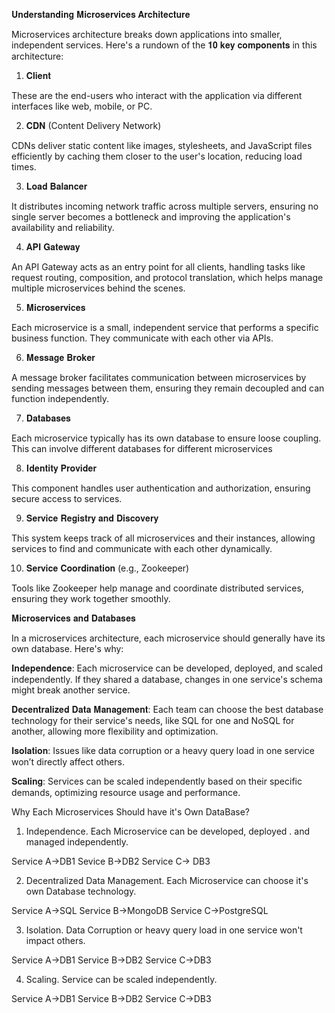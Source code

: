 𝐔𝐧𝐝𝐞𝐫𝐬𝐭𝐚𝐧𝐝𝐢𝐧𝐠 𝐌𝐢𝐜𝐫𝐨𝐬𝐞𝐫𝐯𝐢𝐜𝐞𝐬 𝐀𝐫𝐜𝐡𝐢𝐭𝐞𝐜𝐭𝐮𝐫𝐞

Microservices architecture breaks down applications into smaller, independent services. Here's a rundown of the 𝟏𝟎 𝐤𝐞𝐲 𝐜𝐨𝐦𝐩𝐨𝐧𝐞𝐧𝐭𝐬 in this architecture:

1. 𝐂𝐥𝐢𝐞𝐧𝐭

These are the end-users who interact with the application via different interfaces like web, mobile, or PC.

2. 𝐂𝐃𝐍 (Content Delivery Network)

CDNs deliver static content like images, stylesheets, and JavaScript files efficiently by caching them closer to the user's location, reducing load times.

3. 𝐋𝐨𝐚𝐝 𝐁𝐚𝐥𝐚𝐧𝐜𝐞𝐫

It distributes incoming network traffic across multiple servers, ensuring no single server becomes a bottleneck and improving the application's availability and reliability.

4. 𝐀𝐏𝐈 𝐆𝐚𝐭𝐞𝐰𝐚𝐲

An API Gateway acts as an entry point for all clients, handling tasks like request routing, composition, and protocol translation, which helps manage multiple microservices behind the scenes.

5. 𝐌𝐢𝐜𝐫𝐨𝐬𝐞𝐫𝐯𝐢𝐜𝐞𝐬

Each microservice is a small, independent service that performs a specific business function. They communicate with each other via APIs. 

6. 𝐌𝐞𝐬𝐬𝐚𝐠𝐞 𝐁𝐫𝐨𝐤𝐞𝐫

A message broker facilitates communication between microservices by sending messages between them, ensuring they remain decoupled and can function independently.

7. 𝐃𝐚𝐭𝐚𝐛𝐚𝐬𝐞𝐬

Each microservice typically has its own database to ensure loose coupling. This can involve different databases for different microservices

8. 𝐈𝐝𝐞𝐧𝐭𝐢𝐭𝐲 𝐏𝐫𝐨𝐯𝐢𝐝𝐞𝐫

This component handles user authentication and authorization, ensuring secure access to services.

9. 𝐒𝐞𝐫𝐯𝐢𝐜𝐞 𝐑𝐞𝐠𝐢𝐬𝐭𝐫𝐲 𝐚𝐧𝐝 𝐃𝐢𝐬𝐜𝐨𝐯𝐞𝐫𝐲

This system keeps track of all microservices and their instances, allowing services to find and communicate with each other dynamically.

10. 𝐒𝐞𝐫𝐯𝐢𝐜𝐞 𝐂𝐨𝐨𝐫𝐝𝐢𝐧𝐚𝐭𝐢𝐨𝐧 (e.g., Zookeeper)

Tools like Zookeeper help manage and coordinate distributed services, ensuring they work together smoothly.


𝐌𝐢𝐜𝐫𝐨𝐬𝐞𝐫𝐯𝐢𝐜𝐞𝐬 𝐚𝐧𝐝 𝐃𝐚𝐭𝐚𝐛𝐚𝐬𝐞𝐬

In a microservices architecture, each microservice should generally have its own database. Here's why:

𝐈𝐧𝐝𝐞𝐩𝐞𝐧𝐝𝐞𝐧𝐜𝐞: Each microservice can be developed, deployed, and scaled independently. If they shared a database, changes in one service's schema might break another service.

𝐃𝐞𝐜𝐞𝐧𝐭𝐫𝐚𝐥𝐢𝐳𝐞𝐝 𝐃𝐚𝐭𝐚 𝐌𝐚𝐧𝐚𝐠𝐞𝐦𝐞𝐧𝐭: Each team can choose the best database technology for their service's needs, like SQL for one and NoSQL for another, allowing more flexibility and optimization.

𝐈𝐬𝐨𝐥𝐚𝐭𝐢𝐨𝐧: Issues like data corruption or a heavy query load in one service won’t directly affect others.

𝐒𝐜𝐚𝐥𝐢𝐧𝐠: Services can be scaled independently based on their specific demands, optimizing resource usage and performance.


Why Each Microservices Should have it's Own DataBase?

1. Independence.
Each Microservice can be developed, deployed . and managed independently.

Service A->DB1
Sevice B->DB2
Service C-> DB3

2. Decentralized Data Management.
Each Microservice can choose it's own Database technology.

Service A->SQL
Service B->MongoDB
Service C->PostgreSQL

3. Isolation.
Data Corruption or heavy query load in one service won't impact others.

Service A->DB1
Service B->DB2
Service C->DB3

4. Scaling.
Service can be scaled independently.

Service A->DB1
Service B->DB2
Service C->DB3
